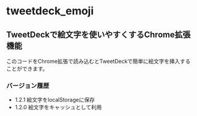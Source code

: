# tweetdeck_emoji
## TweetDeckで絵文字を使いやすくするChrome拡張機能
このコードをChrome拡張で読み込むとTweetDeckで簡単に絵文字を挿入することができます。
### バージョン履歴 
- 1.2.1 絵文字をlocalStorageに保存
- 1.2.0 絵文字をキャッシュとして利用